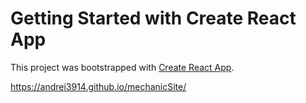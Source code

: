 # Getting Started with Create React App

This project was bootstrapped with [Create React App](https://github.com/facebook/create-react-app).

https://andrei3914.github.io/mechanicSite/
